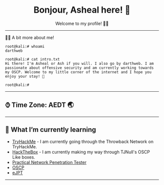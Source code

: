 <h1 align = "center"> Bonjour, Asheal here! 👋 </h1>

<!-- Description -->

<div align="center">
  Welcome to my profile! 👨‍💻 <br />
</div>

<!-- /Description -->

---

🧒🏾 A bit more about me!

```
root@kali:# whoami
darthweb

root@kali:# cat intro.txt
Hi there! I'm Asheal or Ash if you will. I also go by darthweb. I am passionate about offensive security and am currently working towards my OSCP. Welcome to my little corner of the internet and I hope you enjoy your stay! 🚀

root@kali:#
```
---

## ⌚︎ Time Zone: AEDT 🌏
---

## 🤖 What I’m currently learning

- [TryHackMe](https://tryhackme.com/p/asheal99) - I am currently going through the Throwback Network on TryHackMe.
- [HackTheBox](https://github.com/darth-web/HTB_Writeups) - I am currently making my way through TJNull's OSCP Like boxes.
- [Practical Network Penetration Tester](https://certifications.tcm-sec.com/pnpt/)
- [OSCP](https://www.offensive-security.com/pwk-oscp/)
- [eJPT](https://elearnsecurity.com/product/ejpt-certification/)
---

